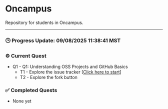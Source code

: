 # Oncampus

Repository for students in Oncampus.

---

### 🕒 Progress Update: 09/08/2025 11:38:41 MST

### ⚙️ Current Quest

- Q1 - Q1: Understanding OSS Projects and GitHub Basics
  - T1 - Explore the issue tracker [[Click here to start](https://github.com/OSS-Doorway-Dev/misanetc-oncampus/issues/1)]
  - T2 - Explore the fork button

### ✅ Completed Quests

- None yet
